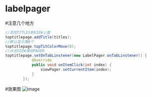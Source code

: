 # labelpager

#注意几个地方
```Java
//添加TITLES到VIEW上面
toptitlepage.addTitle(titles);
//默认显示第0个
toptitlepage.topTitColorMove(0);
//点击VIEW滑动PAGER
toptitlepage.setOnTabLinstener(new LabelPager.onTabLinstener() {
            @Override
            public void onItemClick(int index) {
                viewPager.setCurrentItem(index);
            }
        });
```
#效果图
![image](https://github.com/weikeshidai/viewpager_top_label/blob/master/R00Q%5BNDC%5D1HEDN~%24ZEXW329.png)
